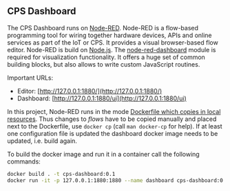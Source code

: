 ## CPS Dashboard
The CPS Dashboard runs on [Node-RED][1]. Node-RED is a flow-based programming tool for wiring together hardware devices, APIs and online services as part of the IoT or CPS. It provides a visual browser-based flow editor. Node-RED is build on [Node.js][2]. The [node-red-dashboard][3] module is required for visualization functionality. It offers a huge set of common building blocks, but also allows to write custom JavaScript routines.

Important URLs:
- Editor:  [http://127.0.0.1:1880/](http://127.0.0.1:1880/)
- Dashboard: [http://127.0.0.1:1880/ui](http://127.0.0.1:1880/ui)

In this project, Node-RED runs in the mode [Dockerfile which copies in local resources][4]. Thus changes to _flows_ have to be copied manually and placed next to the Dockerfile, use `docker cp` (call `man docker-cp` for help). If at least one configuration file is updated the dashboard docker image needs to be updated, i.e. build again.

To build the docker image and run it in a container call the following commands:
```bash
docker build . -t cps-dashboard:0.1
docker run -it -p 127.0.0.1:1880:1880 --name dashboard cps-dashboard:0.1
```

[1]: https://nodered.org/
[2]: https://nodejs.org/en/
[3]: https://github.com/node-red/node-red-dashboard
[4]: https://nodered.org/docs/getting-started/docker#dockerfile-which-copies-in-local-resources
